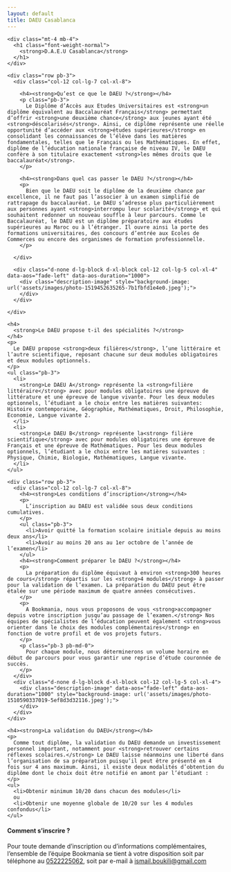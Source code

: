 ```yaml
---
layout: default
title: DAEU Casablanca
---
```

<main id="nos-metiers">

  <section class="container mt-4 mt-sm-5 pt-5 pb-3 pb-sm-4">

    <div class="mt-4 mb-4">
      <h1 class="font-weight-normal">
        <strong>D.A.E.U Casablanca</strong>
      </h1>
    </div>

    <div class="row pb-3">
      <div class="col-12 col-lg-7 col-xl-8">

        <h4><strong>Qu’est ce que le DAEU ?</strong></h4>
        <p class="pb-3">
          Le Diplôme d’Accès aux Etudes Universitaires est <strong>un diplôme équivalent au Baccalauréat Français</strong> permettant d’offrir <strong>une deuxième chance</strong> aux jeunes ayant été <strong>déscolarisés</strong>. Ainsi, ce diplôme représente une réelle opportunité d’accéder aux <strong>études supérieures</strong> en consolidant les connaissances de l’élève dans les matières fondamentales, telles que le Français ou les Mathématiques. En effet, diplôme de l’éducation nationale française de niveau IV, le DAEU confère à son titulaire exactement <strong>les mêmes droits que le baccalauréat</strong>.
        </p>

        <h4><strong>Dans quel cas passer le DAEU ?</strong></h4>
        <p>
          Bien que le DAEU soit le diplôme de la deuxième chance par excellence, il ne faut pas l’associer à un examen simplifié de rattrapage du baccalauréat. Le DAEU s’adresse plus particulièrement aux personnes ayant <strong>interrompu leur scolarité</strong> et qui souhaitent redonner un nouveau souffle à leur parcours. Comme le Baccalauréat, le DAEU est un diplôme préparatoire aux études supérieures au Maroc ou à l’étranger. Il ouvre ainsi la porte des formations universitaires, des concours d’entrée aux Ecoles de Commerces ou encore des organismes de formation professionnelle.
        </p>

      </div>

      <div class="d-none d-lg-block d-xl-block col-12 col-lg-5 col-xl-4" data-aos="fade-left" data-aos-duration="1000">
        <div class="description-image" style="background-image: url('assets/images/photo-1519452635265-7b1fbfd1e4e0.jpeg');">
        </div>
      </div>

    </div>

    <h4>
      <strong>Le DAEU propose t-il des spécialités ?</strong>
    </h4>
    <p>
      Le DAEU propose <strong>deux filières</strong>, l’une littéraire et l’autre scientifique, reposant chacune sur deux modules obligatoires et deux modules optionnels.
    </p>
    <ul class="pb-3">
      <li>
        <strong>Le DAEU A</strong> représente la <strong>filière littéraire</strong> avec pour modules obligatoires une épreuve de littérature et une épreuve de langue vivante. Pour les deux modules optionnels, l’étudiant a le choix entre les matières suivantes: Histoire contemporaine, Géographie, Mathématiques, Droit, Philosophie, Economie, Langue vivante 2.
      </li>
      <li>
        <strong>Le DAEU B</strong> représente la<strong> filière scientifique</strong> avec pour modules obligatoires une épreuve de Français et une épreuve de Mathématiques. Pour les deux modules optionnels, l’étudiant a le choix entre les matières suivantes : Physique, Chimie, Biologie, Mathématiques, Langue vivante.
      </li>
    </ul>

    <div class="row pb-3">
      <div class="col-12 col-lg-7 col-xl-8">
        <h4><strong>Les conditions d’inscription</strong></h4>
        <p>
          L’inscription au DAEU est validée sous deux conditions cumulatives.
        </p>
        <ul class="pb-3">
          <li>Avoir quitté la formation scolaire initiale depuis au moins deux ans</li>
          <li>Avoir au moins 20 ans au 1er octobre de l’année de l’examen</li>
        </ul>
        <h4><strong>Comment préparer le DAEU ?</strong></h4>
        <p>
          La préparation du diplôme équivaut à environ <strong>300 heures de cours</strong> répartis sur les <strong>4 modules</strong> à passer pour la validation de l’examen. La préparation du DAEU peut être étalée sur une période maximum de quatre années consécutives.
        </p>
        <p>
          A Bookmania, nous vous proposons de vous <strong>accompagner depuis votre inscription jusqu’au passage de l’examen.</strong> Nos équipes de spécialistes de l’éducation peuvent également <strong>vous orienter dans le choix des modules complémentaires</strong> en fonction de votre profil et de vos projets futurs.
        </p>
        <p class="pb-3 pb-md-0">
          Pour chaque module, nous déterminerons un volume horaire en début de parcours pour vous garantir une reprise d’étude couronnée de succès.
        </p>
      </div>
      <div class="d-none d-lg-block d-xl-block col-12 col-lg-5 col-xl-4">
        <div class="description-image" data-aos="fade-left" data-aos-duration="1000" style="background-image: url('assets/images/photo-1510590337019-5ef8d3d32116.jpeg');">
        </div>
      </div>
    </div>

    <h4><strong>La validation du DAEU</strong></h4>
    <p>
      Comme tout diplôme, la validation du DAEU demande un investissement personnel important, notamment pour <strong>retrouver certains réflexes scolaires.</strong> Le DAEU laisse néanmoins une liberté dans l’organisation de sa préparation puisqu’il peut être présenté en 4 fois sur 4 ans maximum. Ainsi, il existe deux modalités d’obtention du diplôme dont le choix doit être notifié en amont par l’étudiant :
    </p>
    <ul>
      <li>Obtenir minimum 10/20 dans chacun des modules</li>
      ou
      <li>Obtenir une moyenne globale de 10/20 sur les 4 modules confondus</li>
    </ul>

  </section>

  <section class="blue-grey lighten-5 py-4">
    <div class="container">
      <h4><strong>Comment s’inscrire ?</strong></h4>
      <p>
        Pour toute demande d’inscription ou d’informations complémentaires, l’ensemble de l’équipe Bookmania se tient à votre disposition soit par téléphone au <a href="tel:+2120522225062">0522225062</a>, soit par e-mail à <a href="mailto:ismail.boukili@gmail.com">ismail.boukili@gmail.com</a>
      </p>
    </div>
  </section>

</main>

